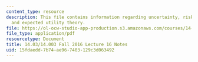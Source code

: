 ```yaml
---
content_type: resource
description: This file contains information regarding uncertainty, risk preference,
  and expected utility theory.
file: https://ol-ocw-studio-app-production.s3.amazonaws.com/courses/14-03-microeconomic-theory-and-public-policy-fall-2016/15fdaedd7b74ae967403129c3d063492_MIT14_03F16_lec16.pdf
file_type: application/pdf
resourcetype: Document
title: 14.03/14.003 Fall 2016 Lecture 16 Notes
uid: 15fdaedd-7b74-ae96-7403-129c3d063492
---
```

